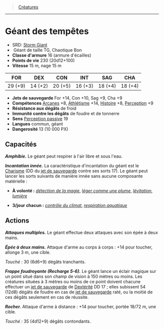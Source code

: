 ﻿---
!MonsterHD
Type: Géant
Size: TG
Alignment: Chaotique Bon
ArmorClass: 16 (armure d'écailles)
HitPoints: 230 (20d12+100)
Speed: 15 m, nage 15 m
Strength: 29 (+9)
Dexterity: 14 (+2)
Constitution: 20 (+5)
Intelligence: 16 (+3)
Wisdom: 18 (+4)
Charisma: 18 (+4)
SavingThrows: For +14, Con +10, Sag +9, Cha +9
Skills: '[Arcanes](hd_abilities_intelligence_arcanes.md) +8, [Athlétisme](hd_abilities_strength_athletisme.md) +14, [Histoire](hd_abilities_intelligence_histoire.md) +8, [Perception](hd_abilities_wisdom_perception.md) +9'
DamageImmunities: de foudre et de tonnerre
DamageResistances: de froid
Senses: '[Perception passive](hd_abilities_dexterity_perception_passive.md) 19'
Languages: commun, géant
Challenge: 13 (10 000 PX)
Id: monsters_hd.md#géant-des-tempêtes
ParentLink: monsters_hd.md#créatures
Name: Géant des tempêtes
ParentName: Créatures
NameLevel: 1
AltName: '[Storm Giant](srd_monsters_storm_giant.md)'
---
> [Créatures](hd_monsters.md)

---

# Géant des tempêtes

- SRD: [Storm Giant](srd_monsters_storm_giant.md)
-  Géant de taille TG, Chaotique Bon
- **Classe d'armure** 16 (armure d'écailles)
- **Points de vie** 230 (20d12+100)
- **Vitesse** 15 m, nage 15 m

|FOR|DEX|CON|INT|SAG|CHA|
|---|---|---|---|---|---|
|29 (+9)|14 (+2)|20 (+5)|16 (+3)|18 (+4)|18 (+4)|

- **Jets de sauvegarde** For +14, Con +10, Sag +9, Cha +9
- **Compétences** [Arcanes](hd_abilities_intelligence_arcanes.md) +8, [Athlétisme](hd_abilities_strength_athletisme.md) +14, [Histoire](hd_abilities_intelligence_histoire.md) +8, [Perception](hd_abilities_wisdom_perception.md) +9
- **Résistance aux dégâts** de froid
- **Immunité contre les dégâts** de foudre et de tonnerre
- **Sens** [Perception passive](hd_abilities_dexterity_perception_passive.md) 19
- **Langues** commun, géant
- **Dangerosité** 13 (10 000 PX)

## Capacités

**_Amphibie._** Le géant peut respirer à l'air libre et sous l'eau.

**_Incantation innée._** La caractéristique d'incantation du géant est le [Charisme](hd_abilities_charisma.md) (DD du [jet de sauvegarde](hd_abilities_jets_de_sauvegarde.md) contre ses sorts 17). Le géant peut lancer les sorts suivants de manière innée sans aucune composante matérielle :

* **À volonté :** _[détection de la magie](hd_spells_detection_de_la_magie.md)_, _[léger comme une plume](hd_spells_leger_comme_une_plume.md)_, _[lévitation](hd_spells_levitation.md)_, _[lumière](hd_spells_lumiere.md)_

* **3/jour chacun :** _[contrôle du climat](hd_spells_controle_du_climat.md)_, _[respiration aquatique](hd_spells_respiration_aquatique.md)_

## Actions

**_Attaques multiples._** Le géant effectue deux attaques avec son épée à deux mains.

**_Épée à deux mains._** Attaque d'arme au corps à corps : +14 pour toucher, allonge 3 m, une cible.

_Touché :_ 30 (6d6+9) dégâts tranchants.

**_Frappe foudroyante (Recharge 5-6)._** Le géant lance un éclair magique sur un point situé dans son champ de vision à 150 mètres ou moins. Les créatures situées à 3 mètres ou moins de ce point doivent chacune effectuer un [jet de sauvegarde](hd_abilities_jets_de_sauvegarde.md) de [Dextérité](hd_abilities_dexterity.md) DD 17 ; elles subissent 54 (12d8) dégâts de foudre en cas de [jet de sauvegarde](hd_abilities_jets_de_sauvegarde.md) raté, ou la moitié de ces dégâts seulement en cas de réussite.

**_Rocher._** Attaque d'arme à distance : +14 pour toucher, portée 18/72 m, une cible.

_Touché :_ 35 (4d12+9) dégâts contondants.

